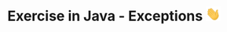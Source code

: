 # Exercise in Java - Exceptions <img src="https://raw.githubusercontent.com/parth-27/parth-27/master/Hi.gif" width="30px">



